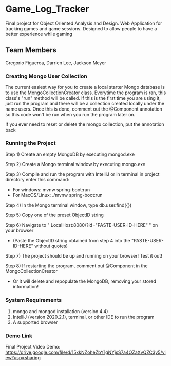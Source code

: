 # Game_Log_Tracker
Final project for Object Oriented Analysis and Design. Web Application for tracking games and game sessions. Designed to allow people to have a better experience while gaming

## Team Members
Gregorio Figueroa, Darrien Lee, Jackson Meyer

### Creating Mongo User Collection
The current easiest way for you to create a local starter Mongo database
is to use the MongoCollectionCreator class. Everytime the program is ran, this 
class's "run" method will be called. If this is the first time you are using it, 
just run the program and there will be a collection created locally under the name 
users. Once this is done, comment out the @Component annotation so this code won't be run 
when you run the program later on. 

If you ever need to reset or delete the mongo collection, put the annotation back  

### Running the Project
Step 1) Create an empty MongoDB by executing mongod.exe

Step 2) Create a Mongo terminal window by executing mongo.exe

Step 3) Compile and run the program with IntelliJ or in terminal in project directory enter this command:

 - For windows: mvnw spring-boot:run 
 - For MacOS/Linux: ./mvnw spring-boot:run

Step 4) In the Mongo terminal window, type db.user.find({})

Step 5) Copy one of the preset ObjectID string

Step 6) Navigate to " LocalHost:8080/?id="PASTE-USER-ID-HERE" " on your browser

- (Paste the ObjectID string obtained from step 4 into the "PASTE-USER-ID-HERE" without quotes)

Step 7) The project should be up and running on your browser! Test it out!

Step 8) If restarting the program, comment out @Component in the MongoCollectionCreator

- Or it will delete and repopulate the MongoDB, removing your stored information!

### System Requirements
1. mongo and mongod installation (version 4.4)
2. IntelliJ (version 2020.2.1), terminal, or other IDE to run the program
3. A supported browser

### Demo Link
Final Project Video Demo: https://drive.google.com/file/d/15xkNZoheZbY1gNYjsS7a4OZaXvQZC3y5/view?usp=sharing
